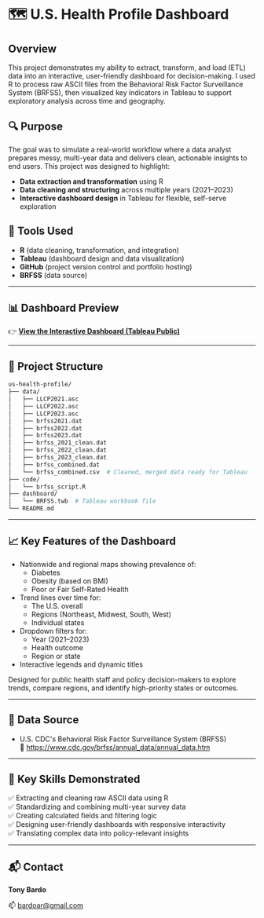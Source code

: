 # 🗺️ U.S. Health Profile Dashboard

## Overview

This project demonstrates my ability to extract, transform, and load (ETL) data into an interactive, user-friendly dashboard for decision-making. I used R to process raw ASCII files from the Behavioral Risk Factor Surveillance System (BRFSS), then visualized key indicators in Tableau to support exploratory analysis across time and geography.

## 🔍 Purpose

The goal was to simulate a real-world workflow where a data analyst prepares messy, multi-year data and delivers clean, actionable insights to end users. This project was designed to highlight:

- **Data extraction and transformation** using R
- **Data cleaning and structuring** across multiple years (2021–2023)
- **Interactive dashboard design** in Tableau for flexible, self-serve exploration

## 🧰 Tools Used

- **R** (data cleaning, transformation, and integration)
- **Tableau** (dashboard design and data visualization)
- **GitHub** (project version control and portfolio hosting)
- **BRFSS** (data source)

---

## 📊 Dashboard Preview

👉 **[View the Interactive Dashboard (Tableau Public)](https://public.tableau.com/app/profile/tony.bardo/viz/USHealthProfile/Dashboard1?publish=yes)**

---

## 🧱 Project Structure

```bash
us-health-profile/
├── data/
│   ├── LLCP2021.asc
│   ├── LLCP2022.asc
│   ├── LLCP2023.asc
│   ├── brfss2021.dat
│   ├── brfss2022.dat
│   ├── brfss2023.dat
│   ├── brfss_2021_clean.dat
│   ├── brfss_2022_clean.dat
│   ├── brfss_2023_clean.dat
│   ├── brfss_combined.dat
│   └── brfss_combined.csv  # Cleaned, merged data ready for Tableau
├── code/
│   └── brfss_script.R
├── dashboard/
│   └── BRFSS.twb  # Tableau workbook file
└── README.md
```
---

## 📈 Key Features of the Dashboard

- Nationwide and regional maps showing prevalence of:
  - Diabetes
  - Obesity (based on BMI)
  - Poor or Fair Self-Rated Health
- Trend lines over time for:
  - The U.S. overall
  - Regions (Northeast, Midwest, South, West)
  - Individual states
- Dropdown filters for:
  - Year (2021–2023)
  - Health outcome
  - Region or state
- Interactive legends and dynamic titles

Designed for public health staff and policy decision-makers to explore trends, compare regions, and identify high-priority states or outcomes.

---

## 🔄 Data Source

- U.S. CDC's Behavioral Risk Factor Surveillance System (BRFSS)  
  🔗 https://www.cdc.gov/brfss/annual_data/annual_data.htm

---

## 🧠 Key Skills Demonstrated

✅ Extracting and cleaning raw ASCII data using R  
✅ Standardizing and combining multi-year survey data  
✅ Creating calculated fields and filtering logic  
✅ Designing user-friendly dashboards with responsive interactivity  
✅ Translating complex data into policy-relevant insights

---

## 📬 Contact

**Tony Bardo**  

📫 bardoar@gmail.com  
